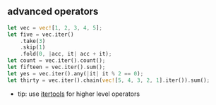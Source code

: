 ## advanced operators

```rust
let vec = vec![1, 2, 3, 4, 5];
let five = vec.iter()
    .take(3)
    .skip(1)
    .fold(0, |acc, it| acc + it);
let count = vec.iter().count();
let fifteen = vec.iter().sum();
let yes = vec.iter().any(|it| it % 2 == 0);
let thirty = vec.iter().chain(vec![5, 4, 3, 2, 1].iter()).sum();
```

* tip: use [itertools](https://crates.io/crates/itertools) for higher level operators